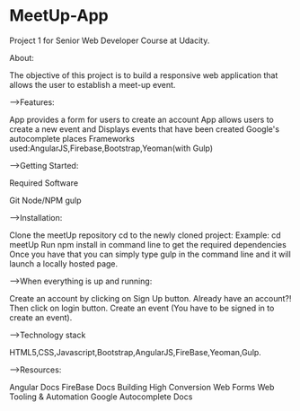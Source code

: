 # MeetUp-App
Project 1 for Senior Web Developer Course at Udacity.

About:

The objective of this project is to build a responsive web application that allows the user to establish a meet-up event.

-->Features:

App provides a form for users to create an account
App allows users to create a new event and 
Displays events that have been created
Google's autocomplete places
Frameworks used:AngularJS,Firebase,Bootstrap,Yeoman(with Gulp)

-->Getting Started:

Required Software

Git
Node/NPM
gulp

-->Installation:

Clone the meetUp repository
cd to the newly cloned project: Example: cd meetUp
Run npm install in command line to get the required dependencies
Once you have that you can simply type gulp in the command line and it will launch a locally hosted page.

-->When everything is up and running:

Create an account by clicking on Sign Up button.
Already have an account?! Then click on login button.
Create an event (You have to be signed in to create an event).

-->Technology stack

HTML5,CSS,Javascript,Bootstrap,AngularJS,FireBase,Yeoman,Gulp.

-->Resources:

Angular Docs
FireBase Docs
Building High Conversion Web Forms
Web Tooling & Automation
Google Autocomplete Docs
